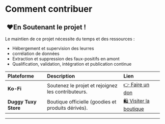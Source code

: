 # Comment contribuer

## ️ ❤En Soutenant le projet !

Le maintien de ce projet nécessite du temps et des ressources :

- Hébergement et supervision des leurres  
- corrélation de données  
- Extraction et suppression des faux-positifs en amont
- Qualification, validation, intégration et publication continue  

| **Plateforme** | **Description** | **Lien** |
|:--|:--|:--|
| **Ko-Fi** | Soutenez le projet et rejoignez les contributeurs. | [👉 Faire un don](https://ko-fi.com/laurentmduggytuxy) |
| **Duggy Tuxy Store** | Boutique officielle (goodies et produits dérivés). | [🛍️ Visiter la boutique](https://duggy-tuxy.myspreadshop.be/)

---

